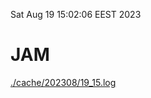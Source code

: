 Sat Aug 19 15:02:06 EEST 2023
# JAM
<a href='./cache/202308/19_15.log'>./cache/202308/19_15.log</a>
